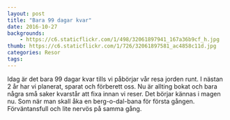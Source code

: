 ```yaml
---
layout: post
title: "Bara 99 dagar kvar"
date: 2016-10-27
backgrounds:
    - https://c6.staticflickr.com/1/498/32061897941_167a36b9cf_h.jpg
thumb: https://c6.staticflickr.com/1/726/32061897581_ac4858c11d.jpg
categories: Resor
tags: 
---
```

Idag är det bara 99 dagar kvar tills vi påbörjar vår resa jorden runt. I nästan 2 år har vi planerat, sparat och förberett oss. Nu är allting bokat och bara några små saker kvarstår att fixa innan vi reser. Det börjar kännas i magen nu. Som när man skall åka en berg-o-dal-bana för första gången. Förväntansfull och lite nervös på samma gång. 

